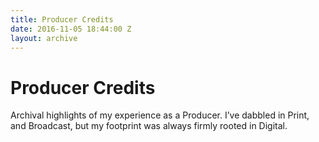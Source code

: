 ```yaml
---
title: Producer Credits
date: 2016-11-05 18:44:00 Z
layout: archive
---
```


# Producer Credits

Archival highlights of my experience as a Producer. I’ve dabbled in Print, and Broadcast, but my footprint was always firmly rooted in Digital.
